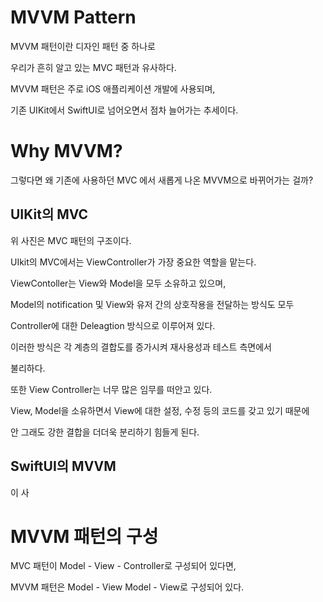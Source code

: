 
# MVVM Pattern

MVVM 패턴이란 디자인 패턴 중 하나로

우리가 흔히 알고 있는 MVC 패턴과 유사하다.

MVVM 패턴은 주로 iOS 애플리케이션 개발에 사용되며,

기존 UIKit에서 SwiftUI로 넘어오면서 점차 늘어가는 추세이다.

# Why MVVM?

그렇다면 왜 기존에 사용하던 MVC 에서 새롭게 나온 MVVM으로 바뀌어가는 걸까?

## UIKit의 MVC




위 사진은 MVC 패턴의 구조이다.

UIkit의 MVC에서는 ViewController가 가장 중요한 역할을 맡는다.

ViewContoller는 View와 Model을 모두 소유하고 있으며,

Model의 notification 및 View와 유저 간의 상호작용을 전달하는 방식도 모두

Controller에 대한 Deleagtion 방식으로 이루어져 있다.

이러한 방식은 각 계층의 결합도를 증가시켜 재사용성과 테스트 측면에서

불리하다.

또한 View Controller는 너무 많은 임무를 떠안고 있다.

View, Model을 소유하면서 View에 대한 설정, 수정 등의 코드를 갖고 있기 때문에

안 그래도 강한 결합을 더더욱 분리하기 힘들게 된다.

## SwiftUI의 MVVM



이 사



# MVVM 패턴의 구성

MVC 패턴이 Model - View - Controller로 구성되어 있다면,

MVVM 패턴은 Model - View Model - View로 구성되어 있다.